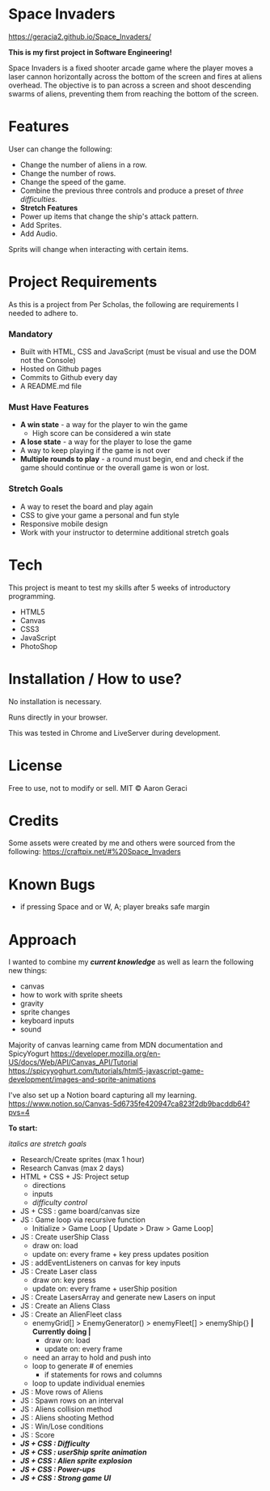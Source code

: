 # Space Invaders 
https://geracia2.github.io/Space_Invaders/

**This is my first project in Software Engineering!**

Space Invaders is a fixed shooter arcade game where the player moves a laser cannon horizontally across the bottom of the screen and fires at aliens overhead. The objective is to pan across a screen and shoot descending swarms of aliens, preventing them from reaching the bottom of the screen.

# Features
User can change the following:
- Change the number of aliens in a row.
- Change the number of rows.
- Change the speed of the game.
- Combine the previous three controls and produce a preset of _three difficulties._ 
- **Stretch Features**
- Power up items that change the ship's attack pattern.
- Add Sprites.
- Add Audio.

Sprits will change when interacting with certain items.

# Project Requirements
As this is a project from Per Scholas, the following are requirements I needed to adhere to.

### Mandatory
- Built with HTML, CSS and JavaScript (must be visual and use the DOM not the Console)
- Hosted on Github pages
- Commits to Github every day
- A README.md file

### Must Have Features
- **A win state** - a way for the player to win the game
    - High score can be considered a win state
- **A lose state** - a way for the player to lose the game
- A way to keep playing if the game is not over
- **Multiple rounds to play** - a round must begin, end and check if the game should continue or the overall game is won or lost.

### Stretch Goals
- A way to reset the board and play again
- CSS to give your game a personal and fun style
- Responsive mobile design
- Work with your instructor to determine additional stretch goals

# Tech
This project is meant to test my skills after 5 weeks of introductory programming. 

- HTML5
- Canvas
- CSS3
- JavaScript
- PhotoShop

# Installation / How to use?
No installation is necessary.

Runs directly in your browser. 

This was tested in Chrome and LiveServer during development.

# License
Free to use, not to modify or sell.
MIT © Aaron Geraci

# Credits
Some assets were created by me and others were sourced from the following:
https://craftpix.net/#%20Space_Invaders

# Known Bugs
- if pressing Space and or W, A; player breaks safe margin

# Approach
I wanted to combine my **_current knowledge_** as well as learn the following new things:
- canvas
- how to work with sprite sheets
- gravity
- sprite changes
- keyboard inputs
- sound

Majority of canvas learning came from MDN documentation and SpicyYogurt
https://developer.mozilla.org/en-US/docs/Web/API/Canvas_API/Tutorial
https://spicyyoghurt.com/tutorials/html5-javascript-game-development/images-and-sprite-animations

I've also set up a Notion board capturing all my learning.
https://www.notion.so/Canvas-5d6735fe420947ca823f2db9bacddb64?pvs=4

**To start:**

_italics are stretch goals_
- Research/Create sprites (max 1 hour)
- Research Canvas (max 2 days)
- HTML + CSS + JS: Project setup
    - directions
    - inputs
    - _difficulty control_
- JS + CSS : game board/canvas size
- JS : Game loop via recursive function
    - Initialize > Game Loop [ Update > Draw > Game Loop]
- JS : Create userShip Class
    - draw on: load
    - update on: every frame + key press updates position
- JS : addEventListeners on canvas for key inputs
- JS : Create Laser class
    - draw on: key press
    - update on: every frame + userShip position
- JS : Create LasersArray and generate new Lasers on input
- JS : Create an Aliens Class 
- JS : Create an AlienFleet class 
    - enemyGrid[] > EnemyGenerator() > enemyFleet[] > enemyShip{} **| Currently doing |**
        - draw on: load
        - update on: every frame
    - need an array to hold and push into
    - loop to generate # of enemies
        - if statements for rows and columns
    - loop to update individual enemies
- JS : Move rows of Aliens
- JS : Spawn rows on an interval
- JS : Aliens collision method
- JS : Aliens shooting Method
- JS : Win/Lose conditions
- JS : Score
- **_JS + CSS : Difficulty_**
- **_JS + CSS : userShip sprite animation_**
- **_JS + CSS : Alien sprite explosion_**
- **_JS + CSS : Power-ups_**
- **_JS + CSS : Strong game UI_**
